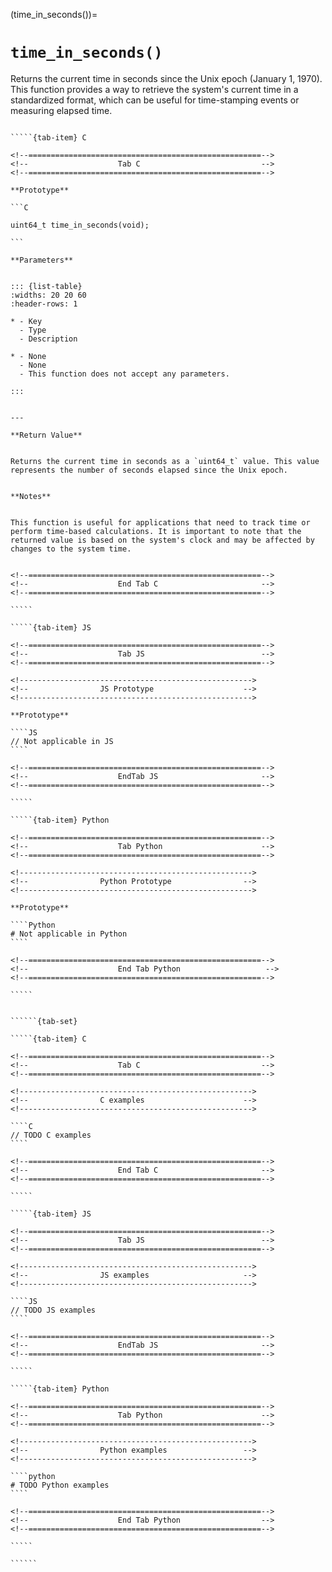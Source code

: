 <!-- ============================================================== -->
(time_in_seconds())=
# `time_in_seconds()`
<!-- ============================================================== -->


Returns the current time in seconds since the Unix epoch (January 1, 1970). This function provides a way to retrieve the system's current time in a standardized format, which can be useful for time-stamping events or measuring elapsed time.


<!------------------------------------------------------------>
<!--                    Prototypes                          -->
<!------------------------------------------------------------>

``````{tab-set}

`````{tab-item} C

<!--====================================================-->
<!--                    Tab C                           -->
<!--====================================================-->

**Prototype**

```C

uint64_t time_in_seconds(void);

```

**Parameters**


::: {list-table}
:widths: 20 20 60
:header-rows: 1

* - Key
  - Type
  - Description

* - None
  - None
  - This function does not accept any parameters.

:::


---

**Return Value**


Returns the current time in seconds as a `uint64_t` value. This value represents the number of seconds elapsed since the Unix epoch.


**Notes**


This function is useful for applications that need to track time or perform time-based calculations. It is important to note that the returned value is based on the system's clock and may be affected by changes to the system time.


<!--====================================================-->
<!--                    End Tab C                       -->
<!--====================================================-->

`````

`````{tab-item} JS

<!--====================================================-->
<!--                    Tab JS                          -->
<!--====================================================-->

<!---------------------------------------------------->
<!--                JS Prototype                    -->
<!---------------------------------------------------->

**Prototype**

````JS
// Not applicable in JS
````

<!--====================================================-->
<!--                    EndTab JS                       -->
<!--====================================================-->

`````

`````{tab-item} Python

<!--====================================================-->
<!--                    Tab Python                      -->
<!--====================================================-->

<!---------------------------------------------------->
<!--                Python Prototype                -->
<!---------------------------------------------------->

**Prototype**

````Python
# Not applicable in Python
````

<!--====================================================-->
<!--                    End Tab Python                   -->
<!--====================================================-->

`````

``````

<!------------------------------------------------------------>
<!--                    Examples                            -->
<!------------------------------------------------------------>

```````{dropdown} Examples

``````{tab-set}

`````{tab-item} C

<!--====================================================-->
<!--                    Tab C                           -->
<!--====================================================-->

<!---------------------------------------------------->
<!--                C examples                      -->
<!---------------------------------------------------->

````C
// TODO C examples
````

<!--====================================================-->
<!--                    End Tab C                       -->
<!--====================================================-->

`````

`````{tab-item} JS

<!--====================================================-->
<!--                    Tab JS                          -->
<!--====================================================-->

<!---------------------------------------------------->
<!--                JS examples                     -->
<!---------------------------------------------------->

````JS
// TODO JS examples
````

<!--====================================================-->
<!--                    EndTab JS                       -->
<!--====================================================-->

`````

`````{tab-item} Python

<!--====================================================-->
<!--                    Tab Python                      -->
<!--====================================================-->

<!---------------------------------------------------->
<!--                Python examples                 -->
<!---------------------------------------------------->

````python
# TODO Python examples
````

<!--====================================================-->
<!--                    End Tab Python                  -->
<!--====================================================-->

`````

``````

```````

